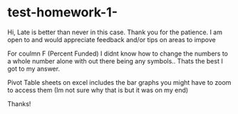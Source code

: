 # test-homework-1-
Hi, 
Late is better than never in this case. Thank you for the patience. 
I am open to and would appreciate feedback and/or tips
on areas to impove

For coulmn F (Percent Funded) I didnt know how to change the numbers
to a whole number alone with out there being any symbols.. 
Thats the best I got to my answer.

Pivot Table sheets on excel includes the bar graphs you might have to 
zoom to access them (Im not sure why that is but it was on my end)

Thanks!
